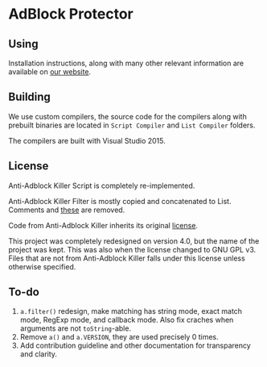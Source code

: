 # AdBlock Protector

## Using

Installation instructions, along with many other relevant information are available on [our website](http://jspenguin2017.github.io/AdBlockProtector/). 

## Building

We use custom compilers, the source code for the compilers along with prebuilt binaries are located in `Script Compiler` and `List Compiler` folders. 

The compilers are built with Visual Studio 2015. 

## License

Anti-Adblock Killer Script is completely re-implemented. 

Anti-Adblock Killer Filter is mostly copied and concatenated to List. Comments and [these](../master/List%20Compiler/Remove.txt) are removed. 

Code from Anti-Adblock Killer inherits its original [license](https://github.com/reek/anti-adblock-killer/blob/master/LICENSE). 

This project was completely redesigned on version 4.0, but the name of the project was kept. This was also when the license changed to GNU GPL v3. Files that are not from Anti-Adblock Killer falls under this license unless otherwise specified. 

## To-do

1. `a.filter()` redesign, make matching has string mode, exact match mode, RegExp mode, and callback mode. Also fix craches when arguments are not `toString`-able. 
2. Remove `a()` and `a.VERSION`, they are used precisely 0 times. 
3. Add contribution guideline and other documentation for transparency and clarity. 
